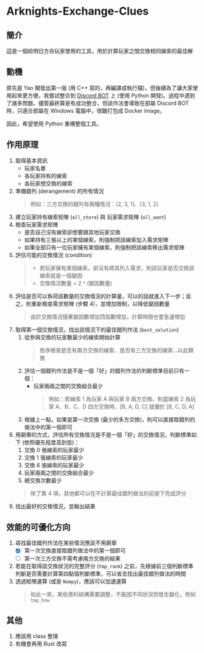 # Arknights-Exchange-Clues
## 簡介
這是一個給明日方舟玩家使用的工具，用於計算玩家之間交換相同線索的最佳解

## 動機
原先是 Yao 開發出第一版 (用 C++ 寫的，再編譯成執行檔)，但後續為了讓大家使用起來更方便，我嘗試整合到 [Discord BOT](https://github.com/CK642509/DiscordBOT-Arknights) 上 (使用 Python 開發)。過程中遇到了諸多問題，儘管最終算是有成功整合，但該作法會導致在部屬 Discord BOT 時，只適合部屬在 Windows 電腦中，很難打包成 Docker image。

因此，希望使用 Python 重構整個工具。

## 作用原理
1. 取得基本資訊
   - 玩家名單
   - 各玩家持有的線索
   - 各玩家想交換的線索
2. 準備錯列 (derangement) 的所有情況
   > 例如：三方交換的錯列有兩種情況：[2, 3, 1]、[3, 1, 2]
3. 建立玩家持有線索矩陣 (`all_store`) 與 玩家需求矩陣 (`all_want`)
4. 檢查玩家需求矩陣
   - 是否自己沒有線索卻想要跟其他玩家交換
   - 如果持有三張以上的某個線索，則強制把該線索加入需求矩陣
   - 如果全部只有一位玩家擁有某個線索，則強制把該線索移出需求矩陣
5. 評估可能的交換情況 (condition)
   > - 若玩家擁有某個線索，卻沒有將其列入需求，則該玩家是否交換該線索就是一個變因
   > - 交換情況數量 = 2 ^ (變因數量)
6. 評估是否可以負荷該數量的交換情況的計算量，可以的話就進入下一步；反之，則重新檢查需求矩陣 (步驟 4)，並增加限制，以降低變因數量
   > 由於交換情況隨著變因數增加而指數增加，計算時間也會急速增加
7. 取得第一個交換情況，找出該情況下的最佳錯列作法 (`best_solution`)
   1. 從參與交換的玩家數最少的線索開始計算
      > 依序檢查是否有兩方交換的線索、是否有三方交換的線索...以此類推
   2. 評估一個錯列作法是不是一個「好」的錯列作法的判斷標準目前只有一個：
      - 玩家兩兩之間的交換組合最少
        > 例如：若線索 1 為玩家 A 與玩家 B 兩方交換，則當線索 2 為玩家 A、B、C、D 四方交換時，[B, A, D, C] 就優於 [B, C, D, A]
    3. 根據上一點，如果是第一次交換 (最少的多方交換)，則可以直接取錯列的做法中的第一個即可
8. 用窮舉的方式，評估所有交換情況是不是一個「好」的交換情況，判斷標準如下 (依照優先程度高到低)：
   1. 交換 0 張線索的玩家最少
   2. 交換 1 張線索的玩家最少
   3. 交換 6 張線索的玩家最少
   4. 玩家兩兩之間的交換組合最少
   5. 總交換次數最少
   > 除了第 4 項，其他都可以在不計算最佳錯列做法的前提下完成評分
9.  找出最好的交換情況，並輸出結果

## 效能的可優化方向
1. 尋找最佳錯列作法在某些情況應該不用窮舉
   - [x] 第一次交換直接取錯列做法中的第一個即可
   - [ ] 第一次三方交換不需考慮兩方交換的結果
2. 若能在取得該交換狀況的完整評分 (`tmp_rank`) 之前，先根據前三個判斷標準判斷是否需要計算第四點個判斷標準，可以省去找出最佳錯列做法的時間
3. 透過矩陣運算 (或是 `Numpy`)，應該可以加速運算
   > 如此一來，某些資料結構需要調整，不能因不同狀況而發生變化，例如 `tmp_how`

## 其他
1. 應該用 class 整理
2. 有機會再用 Rust 改寫